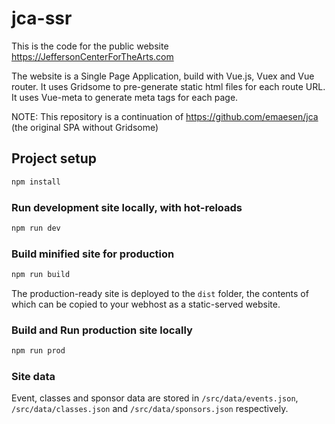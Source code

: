 # jca-ssr

This is the code for the public website <https://JeffersonCenterForTheArts.com>

The website is a Single Page Application, build with Vue.js, Vuex and Vue router.
It uses Gridsome to pre-generate static html files for each route URL.
It uses Vue-meta to generate meta tags for each page.

NOTE: This repository is a continuation of <https://github.com/emaesen/jca> (the original SPA without Gridsome)

## Project setup

```bash
npm install
```

### Run development site locally, with hot-reloads

```bash
npm run dev
```

### Build minified site for production

```bash
npm run build
```

The production-ready site is deployed to the `dist` folder,
the contents of which can be copied to your webhost as a static-served website.

### Build and Run production site locally

```bash
npm run prod
```

### Site data

Event, classes and sponsor data are stored in `/src/data/events.json`, `/src/data/classes.json` and `/src/data/sponsors.json` respectively.
